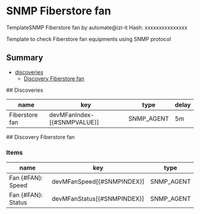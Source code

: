 # SNMP Fiberstore fan
TemplateSNMP Fiberstore fan by automate@izi-it
Hash: xxxxxxxxxxxxxxx

Template to check Fiberstore fan equipments using SNMP protocol
## Summary
* [discoveries](#discoveries)
  * [Discovery Fiberstore fan ](#discovery_fiberstore_fan
)
<a name="discoveries" />
## Discoveries

| name | key | type | delay |
| ------------- |------------- |------------- |------------- |
| Fiberstore fan | devMFanIndex-[{#SNMPVALUE}] | SNMP_AGENT | 5m |

<a name="discovery_fiberstore_fan" />
## Discovery Fiberstore fan

### Items

| name | key | type |
| ------------- |------------- |------------- |
| Fan {#FAN}: Speed | devMFanSpeed[{#SNMPINDEX}] | SNMP_AGENT |
| Fan {#FAN}: Status | devMFanStatus[{#SNMPINDEX}] | SNMP_AGENT |
